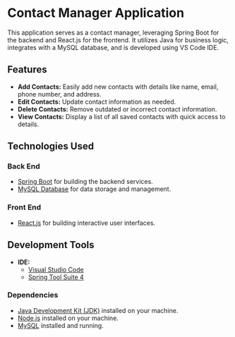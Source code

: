 # Contact Manager Application

This application serves as a contact manager, leveraging Spring Boot for the backend and React.js for the frontend. It utilizes Java for business logic, integrates with a MySQL database, and is developed using VS Code IDE.

## Features

- **Add Contacts:** Easily add new contacts with details like name, email, phone number, and address.
- **Edit Contacts:** Update contact information as needed.
- **Delete Contacts:** Remove outdated or incorrect contact information.
- **View Contacts:** Display a list of all saved contacts with quick access to details.

## Technologies Used

### Back End
- [Spring Boot](https://spring.io/projects/spring-boot) for building the backend services.
- [MySQL Database](https://www.mysql.com/) for data storage and management.

### Front End
- [React.js](https://reactjs.org/) for building interactive user interfaces.

## Development Tools

- **IDE:**
  - [Visual Studio Code](https://code.visualstudio.com/)
  - [Spring Tool Suite 4](https://spring.io/tools)

### Dependencies

- [Java Development Kit (JDK)](https://www.oracle.com/java/technologies/javase-jdk11-downloads.html) installed on your machine.
- [Node.js](https://nodejs.org/) installed on your machine.
- [MySQL](https://www.mysql.com/downloads/) installed and running.


